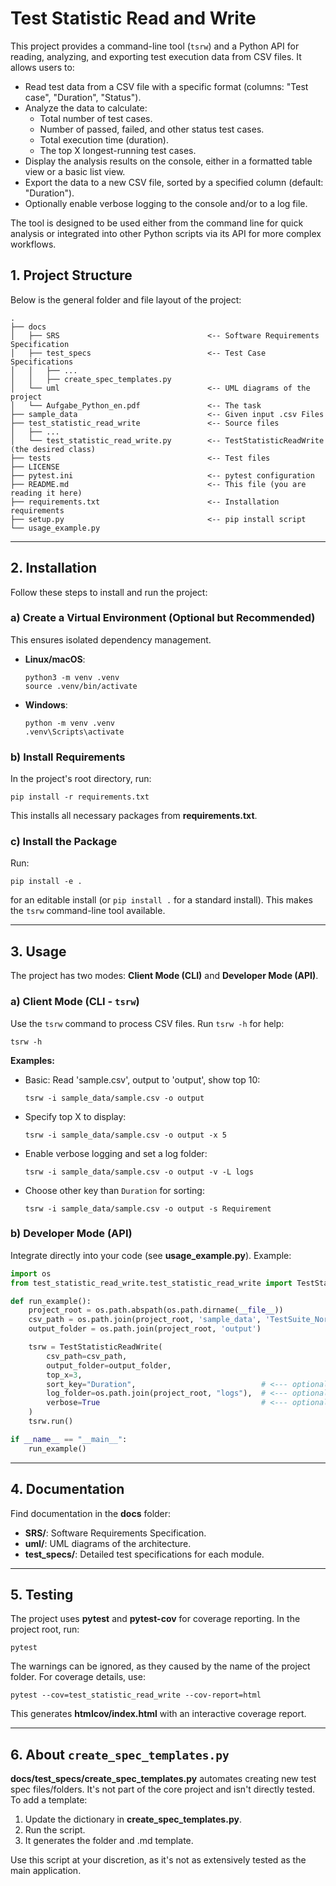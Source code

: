 # Test Statistic Read and Write

This project provides a command-line tool (`tsrw`) and a Python API for reading, analyzing, and exporting test execution data from CSV files. It allows users to:

*   Read test data from a CSV file with a specific format (columns: "Test case", "Duration", "Status").
*   Analyze the data to calculate:
    *   Total number of test cases.
    *   Number of passed, failed, and other status test cases.
    *   Total execution time (duration).
    *   The top X longest-running test cases.
*   Display the analysis results on the console, either in a formatted table view or a basic list view.
*   Export the data to a new CSV file, sorted by a specified column (default: "Duration").
*   Optionally enable verbose logging to the console and/or to a log file.

The tool is designed to be used either from the command line for quick analysis or integrated into other Python scripts via its API for more complex workflows.

## 1. Project Structure

Below is the general folder and file layout of the project:

```
.
├── docs
│   ├── SRS                                 <-- Software Requirements Specification
│   ├── test_specs                          <-- Test Case Specifications
│   │   ├── ...
│   │   ├── create_spec_templates.py
│   └── uml                                 <-- UML diagrams of the project
│   └── Aufgabe_Python_en.pdf               <-- The task
├── sample_data                             <-- Given input .csv Files
├── test_statistic_read_write               <-- Source files
│   ├── ...
│   └── test_statistic_read_write.py        <-- TestStatisticReadWrite (the desired class)
├── tests                                   <-- Test files
├── LICENSE
├── pytest.ini                              <-- pytest configuration
├── README.md                               <-- This file (you are reading it here)
├── requirements.txt                        <-- Installation requirements
├── setup.py                                <-- pip install script
└── usage_example.py

```
---

## 2. Installation

Follow these steps to install and run the project:

### a) Create a Virtual Environment (Optional but Recommended)

This ensures isolated dependency management.

*   **Linux/macOS**:

    ```
    python3 -m venv .venv
    source .venv/bin/activate
    ```

*   **Windows**:

    ```
    python -m venv .venv
    .venv\Scripts\activate
    ```

### b) Install Requirements

In the project's root directory, run:

```
pip install -r requirements.txt
```

This installs all necessary packages from **requirements.txt**.

### c) Install the Package

Run:

```
pip install -e .
```

for an editable install (or `pip install .` for a standard install). This makes the `tsrw` command-line tool available.

---

## 3. Usage

The project has two modes: **Client Mode (CLI)** and **Developer Mode (API)**.

### a) Client Mode (CLI - `tsrw`)

Use the `tsrw` command to process CSV files. Run `tsrw -h` for help:

```
tsrw -h
```

**Examples:**

*   Basic: Read 'sample.csv', output to 'output', show top 10:

    ```
    tsrw -i sample_data/sample.csv -o output
    ```

*   Specify top X to display:

    ```
    tsrw -i sample_data/sample.csv -o output -x 5
    ```

*   Enable verbose logging and set a log folder:

    ```
    tsrw -i sample_data/sample.csv -o output -v -L logs
    ```

*   Choose other key than `Duration` for sorting:

    ```
    tsrw -i sample_data/sample.csv -o output -s Requirement
    ```

### b) Developer Mode (API)

Integrate directly into your code (see **usage_example.py**). Example:

```python
import os
from test_statistic_read_write.test_statistic_read_write import TestStatisticReadWrite

def run_example():
    project_root = os.path.abspath(os.path.dirname(__file__))
    csv_path = os.path.join(project_root, 'sample_data', 'TestSuite_Normal.csv')
    output_folder = os.path.join(project_root, 'output')

    tsrw = TestStatisticReadWrite(
        csv_path=csv_path,
        output_folder=output_folder,
        top_x=3,
        sort_key="Duration",                            # <--- optional
        log_folder=os.path.join(project_root, "logs"),  # <--- optional
        verbose=True                                    # <--- optional
    )
    tsrw.run()

if __name__ == "__main__":
    run_example()
```

---

## 4. Documentation

Find documentation in the **docs** folder:

*   **SRS/**: Software Requirements Specification.
*   **uml/**: UML diagrams of the architecture.
*   **test_specs/**: Detailed test specifications for each module.

---

## 5. Testing

The project uses **pytest** and **pytest-cov** for coverage reporting. In the project root, run:

```
pytest
```

The warnings can be ignored, as they caused by the name of the project folder. For coverage details, use:

```
pytest --cov=test_statistic_read_write --cov-report=html
```

This generates **htmlcov/index.html** with an interactive coverage report.

---

## 6. About `create_spec_templates.py`

**docs/test_specs/create_spec_templates.py** automates creating new test spec files/folders. It's not part of the core project and isn't directly tested. To add a template:

1.  Update the dictionary in **create_spec_templates.py**.
2.  Run the script.
3.  It generates the folder and .md template.

Use this script at your discretion, as it's not as extensively tested as the main application.

